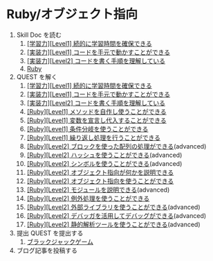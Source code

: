 # Ruby/オブジェクト指向

1. Skill Doc を読む
   1. [[学習力][Level1] 続的に学習時間を確保できる](/skilldoc/conceptual_skills/curiosity/STUDY_HOURS.md)
   2. [[実装力][Level1] コードを手元で動かすことができる](/skilldoc/technical_skills/coding_skills/RUN_CODE.md)
   3. [[実装力][Level2] コードを書く手順を理解している](/skilldoc/technical_skills/coding_skills/WRITE_CODE.md)
   4. [Ruby](/skilldoc/technologies/RUBY.md)
2. QUEST を解く
   1. [[学習力][Level1] 続的に学習時間を確保できる](/quest/conceptual_skills/curiosity/STUDY_HOURS.md)
   2. [[実装力][Level1] コードを手元で動かすことができる](/quest/technical_skills/coding_skills/RUN_CODE.md)
   3. [[実装力][Level2] コードを書く手順を理解している](/quest/technical_skills/coding_skills/WRITE_CODE.md)
   4. [[Ruby][Level1] メソッドを自作し使うことができる](/quest/technologies/ruby/METHOD.md)
   5. [[Ruby][Level1] 変数を宣言し代入することができる](/quest/technologies/ruby/VARIABLE.md)
   6. [[Ruby][Level1] 条件分岐を使うことができる](/quest/technologies/ruby/CONDITIONAL_EXECUTION.md)
   7. [[Ruby][Level1] 繰り返し処理を行うことができる](/quest/technologies/ruby/LOOP.md)
   8. [[Ruby][Level2] ブロックを使った配列の処理ができる](/quest/technologies/ruby/BLOCK.md)(advanced)
   9. [[Ruby][Level2] ハッシュを使うことができる](/quest/technologies/ruby/HASH.md)(advanced)
   10. [[Ruby][Level2] シンボルを使うことができる](/quest/technologies/ruby/SYMBOL.md)(advanced)
   11. [[Ruby][Level2] オブジェクト指向が何かを説明できる](/quest/technologies/ruby/OBJECT_ORIENTED_EXPLAIN.md)
   12. [[Ruby][Level2] オブジェクト指向を使うことができる](/quest/technologies/ruby/OBJECT_ORIENTED_DEVELOPMENT.md)
   13. [[Ruby][Level2] モジュールを説明できる](/quest/technologies/ruby/MODULE.md)(advanced)
   14. [[Ruby][Level2] 例外処理を使うことができる](/quest/technologies/ruby/EXCEPTION.md)
   15. [[Ruby][Level2] 外部ライブラリを使うことができる](/quest/technologies/ruby/LIBRARY.md)(advanced)
   16. [[Ruby][Level2] デバッガを活用してデバッグができる](/quest/technologies/ruby/DEBUGGER.md)(advanced)
   17. [[Ruby][Level2] 静的解析ツールを使うことができる](/quest/technologies/ruby/STATIC_ANALYSIS.md)(advanced)
3. 提出 QUEST を提出する
   1. [ブラックジャックゲーム](/quest/technologies/ruby/BLACKJACK.md)
4. ブログ記事を投稿する
